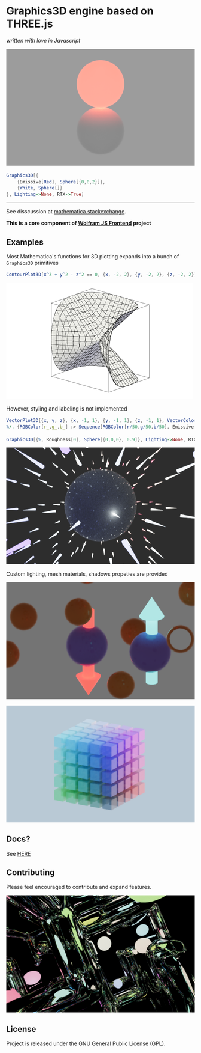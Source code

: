 # Graphics3D engine based on THREE.js
*written with love in Javascript*

![](imgs/screenshot(17).png)

```mathematica
Graphics3D[{
    {Emissive[Red], Sphere[{0,0,2}]}, 
    {White, Sphere[]}
}, Lighting->None, RTX->True]
```

---

See disscussion at [mathematica.stackexchange](https://mathematica.stackexchange.com/a/215025/53728).

__This is a core component of [Wolfram JS Frontend](https://github.com/JerryI/wolfram-js-frontend) project__

## Examples
Most Mathematica's functions for 3D plotting expands into a bunch of `Graphics3D` primitives

```mathematica
ContourPlot3D[x^3 + y^2 - z^2 == 0, {x, -2, 2}, {y, -2, 2}, {z, -2, 2}]
```

![](imgs/screenshot(20).png)

However, styling and labeling is not implemented

```mathematica
VectorPlot3D[{x, y, z}, {x, -1, 1}, {y, -1, 1}, {z, -1, 1}, VectorColorFunction -> Function[{x, y, z, vx, vy, vz, n}, ColorData["ThermometerColors"][x]]][[1]];
%/. {RGBColor[r_,g_,b_] :> Sequence[RGBColor[r/50,g/50,b/50], Emissive[RGBColor[r,g,b], 5]],};

Graphics3D[{%, Roughness[0], Sphere[{0,0,0}, 0.9]}, Lighting->None, RTX->True]
```

![](imgs/screenshot(19).png)

Custom lighting, mesh materials, shadows propeties are provided

![](imgs/screenshot(5).png)

![](imgs/screenshot(8).png)

## Docs?
See [HERE](https://jerryi.github.io/wljs-docs/frontend/Reference/Graphics3D/)

## Contributing

Please feel encouraged to contribute and expand features.

![](imgs/screenshot(16).png)

## License

Project is released under the GNU General Public License (GPL).
